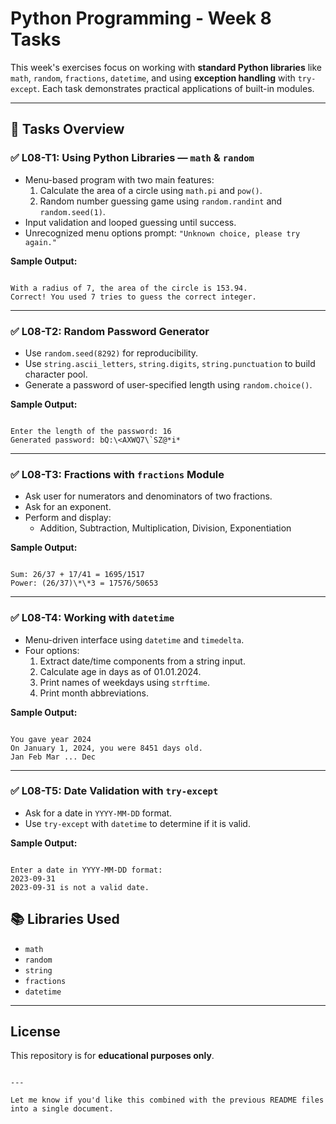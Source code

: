 # Python Programming - Week 8 Tasks

This week's exercises focus on working with **standard Python libraries** like `math`, `random`, `fractions`, `datetime`, and using **exception handling** with `try-except`. Each task demonstrates practical applications of built-in modules.

---

## 📌 Tasks Overview

### ✅ L08-T1: Using Python Libraries — `math` & `random`
- Menu-based program with two main features:
  1. Calculate the area of a circle using `math.pi` and `pow()`.
  2. Random number guessing game using `random.randint` and `random.seed(1)`.
- Input validation and looped guessing until success.
- Unrecognized menu options prompt: `"Unknown choice, please try again."`

**Sample Output:**
```

With a radius of 7, the area of the circle is 153.94.
Correct! You used 7 tries to guess the correct integer.

```

---

### ✅ L08-T2: Random Password Generator
- Use `random.seed(8292)` for reproducibility.
- Use `string.ascii_letters`, `string.digits`, `string.punctuation` to build character pool.
- Generate a password of user-specified length using `random.choice()`.

**Sample Output:**
```

Enter the length of the password: 16
Generated password: bQ:\<AXWQ7\`SZ@*i*

```

---

### ✅ L08-T3: Fractions with `fractions` Module
- Ask user for numerators and denominators of two fractions.
- Ask for an exponent.
- Perform and display:
  - Addition, Subtraction, Multiplication, Division, Exponentiation

**Sample Output:**
```

Sum: 26/37 + 17/41 = 1695/1517
Power: (26/37)\*\*3 = 17576/50653

```

---

### ✅ L08-T4: Working with `datetime`
- Menu-driven interface using `datetime` and `timedelta`.
- Four options:
  1. Extract date/time components from a string input.
  2. Calculate age in days as of 01.01.2024.
  3. Print names of weekdays using `strftime`.
  4. Print month abbreviations.

**Sample Output:**
```

You gave year 2024
On January 1, 2024, you were 8451 days old.
Jan Feb Mar ... Dec

```

---

### ✅ L08-T5: Date Validation with `try-except`
- Ask for a date in `YYYY-MM-DD` format.
- Use `try-except` with `datetime` to determine if it is valid.

**Sample Output:**
```

Enter a date in YYYY-MM-DD format:
2023-09-31
2023-09-31 is not a valid date.

```



## 📚 Libraries Used

- `math`
- `random`
- `string`
- `fractions`
- `datetime`

---

## License

This repository is for **educational purposes only**.
```

---

Let me know if you'd like this combined with the previous README files into a single document.
